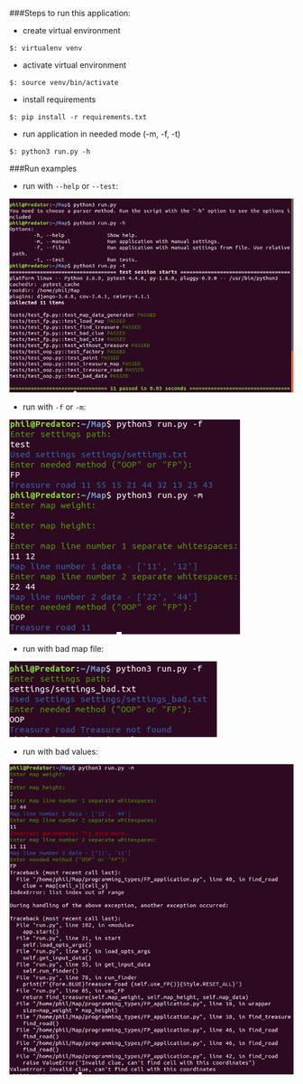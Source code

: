 ###Steps to run this application:  
* create virtual environment 
```
$: virtualenv venv
```
* activate virtual environment 
```
$: source venv/bin/activate
```
* install requirements
```
$: pip install -r requirements.txt
```
* run application in needed mode (-m, -f, -t)
```
$: python3 run.py -h
```

###Run examples
* run with `--help` or `--test`:

![Image](docs/images/001.png)
* run with `-f` or `-m`:

![Image](docs/images/002.png)
* run with bad map file:

![Image](docs/images/003.png)
* run with bad values:

![Image](docs/images/004.png)